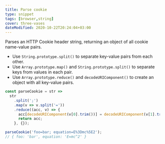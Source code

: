 ```yaml
---
title: Parse cookie
type: snippet
tags: [browser,string]
cover: three-vases
dateModified: 2020-10-22T20:24:04+03:00
---
```


Parses an HTTP Cookie header string, returning an object of all cookie name-value pairs.

- Use `String.prototype.split()` to separate key-value pairs from each other.
- Use `Array.prototype.map()` and `String.prototype.split()` to separate keys from values in each pair.
- Use `Array.prototype.reduce()` and `decodeURIComponent()` to create an object with all key-value pairs.

```js
const parseCookie = str =>
  str
    .split(';')
    .map(v => v.split('='))
    .reduce((acc, v) => {
      acc[decodeURIComponent(v[0].trim())] = decodeURIComponent(v[1].trim());
      return acc;
    }, {});
```

```js
parseCookie('foo=bar; equation=E%3Dmc%5E2');
// { foo: 'bar', equation: 'E=mc^2' }
```
